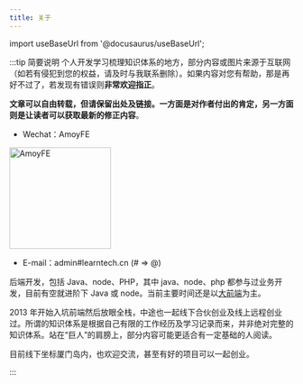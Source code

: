 ```yaml
---
title: 关于
---
```


import useBaseUrl from '@docusaurus/useBaseUrl';

:::tip 简要说明
个人开发学习梳理知识体系的地方，部分内容或图片来源于互联网（如若有侵犯到您的权益，请及时与我联系删除）。如果内容对您有帮助，那是再好不过了，若发现有错误则**非常欢迎指正**。

**文章可以自由转载，但请保留出处及链接。一方面是对作者付出的肯定，另一方面则是让读者可以获取最新的修正内容**。

- Wechat：AmoyFE

<img src='https://cdn-static.learntech.cn/notes/20230321/1600-amoyfe-wechat.jpg!min' title="欢迎加我微信 amoyFE" alt="AmoyFE" width="180" height="180"  />

- E-mail：admin#learntech.cn (# => @)

后端开发，包括 Java、node、PHP，其中 java、node、php 都参与过业务开发，目前有空就进阶下 Java 或 node。当前主要时间还是以[大前端](https://front.learntech.cn/)为主。

2013 年开始入坑前端然后放眼全栈，中途也一起线下合伙创业及线上远程创业过。所谓的知识体系是根据自己有限的工作经历及学习记录而来，并非绝对完整的知识体系。站在“巨人”的肩膀上，部分内容可能更适合有一定基础的人阅读。

目前线下坐标厦门岛内，也欢迎交流，甚至有好的项目可以一起创业。

:::
